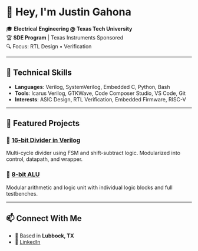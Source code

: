 # 👋 Hey, I'm Justin Gahona

🎓 **Electrical Engineering @ Texas Tech University**  
🏆 **SDE Program** | Texas Instruments Sponsored  
🔍 Focus: RTL Design • Verification 

---

## 🧠 Technical Skills
- **Languages**: Verilog, SystemVerilog, Embedded C, Python, Bash
- **Tools**: Icarus Verilog, GTKWave, Code Composer Studio, VS Code, Git
- **Interests**: ASIC Design, RTL Verification, Embedded Firmware, RISC-V

---

## 📂 Featured Projects

### 🔹 [16-bit Divider in Verilog](https://github.com/Gahona06/Verilog-16bit-divider)
Multi-cycle divider using FSM and shift-subtract logic. Modularized into control, datapath, and wrapper.

### 🔹 [8-bit ALU](https://github.com/Gahona06/verilog-8bit-ALU)
Modular arithmetic and logic unit with individual logic blocks and full testbenches.

---

## 📫 Connect With Me
- 📍 Based in **Lubbock, TX**
- 🔗 [LinkedIn](https://linkedin.com/in/justin-gahona)


<!--
**Gahona06/Gahona06** is a ✨ _special_ ✨ repository because its `README.md` (this file) appears on your GitHub profile.

Here are some ideas to get you started:

- 🔭 I’m currently working on ...
- 🌱 I’m currently learning ...
- 👯 I’m looking to collaborate on ...
- 🤔 I’m looking for help with ...
- 💬 Ask me about ...
- 📫 How to reach me: ...
- 😄 Pronouns: ...
- ⚡ Fun fact: ...
-->
